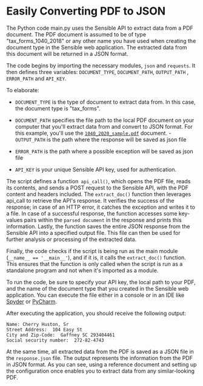 # Easily Converting PDF to JSON

The Python code main.py uses the Sensible API to extract data from a PDF document. The PDF document is assumed to be of type "tax_forms_1040_2018" or any other name you have used when creating the document type in the Sensible web application. The extracted data from this document will be returned in a JSON format.

The code begins by importing the necessary modules, `json` and `requests`. It then defines three variables: `DOCUMENT_TYPE`, `DOCUMENT_PATH`, `OUTPUT_PATH` , `ERROR_PATH` and `API_KEY`.

To elaborate:

- `DOCUMENT_TYPE` is the type of document to extract data from. In this case, the document type is  "tax_forms".
- `DOCUMENT_PATH` specifies the file path to the local PDF document on your computer that you'll extract data from and convert to JSON format. For this example, you'll use the [`1040_2020_sample.pdf`](https://github.com/artem-oppermann/converting-pdf-to-json-using-sensible/blob/main/1040_2020.pdf) document.
-`OUTPUT_PATH` is the path where the response will be saved as json file
- `ERROR_PATH` is the path where a possible exception will be saved as json file

- `API_KEY` is your unique Sensible API key, used for authentication.

The script defines a function` api_call()`, which opens the PDF file, reads its contents, and sends a POST request to the Sensible API, with the PDF content and headers included. The `extract_doc()` function then leverages api_call to retrieve the API's response. It verifies the success of the response; in case of an HTTP error, it catches the exception and writes it to a file. In case of a successful response, the function accesses some key-values pairs within the `parsed document` in the response and prints this information. Lastly, the function saves the entire JSON response from the Sensible API into a specified output file. This file can then be used for further analysis or processing of the extracted data.

Finally, the code checks if the script is being run as the main module (`__name__ == '__main__'`), and if it is, it calls the `extract_doc()` function. This ensures that the function is only called when the script is run as a standalone program and not when it's imported as a module.

To run the code, be sure to specify your API key, the local path to your PDF, and the name of the document type that you created in the Sensible web application. You can execute the file either in a console or in an IDE like [Spyder](https://www.spyder-ide.org/) or [PyCharm](https://www.jetbrains.com/pycharm/).

After executing the application, you should receive the following output:

```
Name: Cherry Huston, Sr
Street Address:  104 Easy St
City and Zip-Code:  Gaffney SC 293404461
Social security number:  272-82-4743
```

At the same time, all extracted data from the PDF is saved as a JSON file in the `response.json` file. The output represents the information from the PDF in JSON format. As you can see, using a reference document and setting up the configuration once enables you to extract data from any similar-looking PDF.
